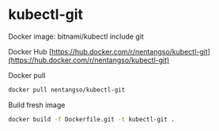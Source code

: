 # kubectl-git
Docker image: bitnami/kubectl include git

Docker Hub [https://hub.docker.com/r/nentangso/kubectl-git](https://hub.docker.com/r/nentangso/kubectl-git)

Docker pull

```sh
docker pull nentangso/kubectl-git
```

Build fresh image

```sh
docker build -f Dockerfile.git -t kubectl-git .
```